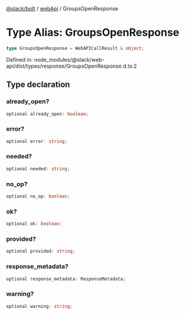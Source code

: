 [@slack/bolt](../../../../index.md) / [webApi](../index.md) / GroupsOpenResponse

# Type Alias: GroupsOpenResponse

```ts
type GroupsOpenResponse = WebAPICallResult & object;
```

Defined in: node\_modules/@slack/web-api/dist/types/response/GroupsOpenResponse.d.ts:2

## Type declaration

### already\_open?

```ts
optional already_open: boolean;
```

### error?

```ts
optional error: string;
```

### needed?

```ts
optional needed: string;
```

### no\_op?

```ts
optional no_op: boolean;
```

### ok?

```ts
optional ok: boolean;
```

### provided?

```ts
optional provided: string;
```

### response\_metadata?

```ts
optional response_metadata: ResponseMetadata;
```

### warning?

```ts
optional warning: string;
```
